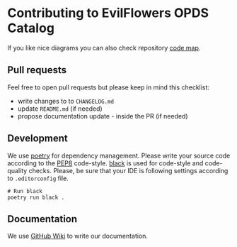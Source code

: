 # Contributing to EvilFlowers OPDS Catalog

If you like nice diagrams you can also check repository
[code map](https://app.codesee.io/maps/public/2efe4d70-2287-11ec-b30b-77ee297ccc10).

## Pull requests

Feel free to open pull requests but please keep in mind this checklist:

- write changes to to `CHANGELOG.md`
- update `README.md` (if needed)
- propose documentation update - inside the PR (if needed)

## Development

We use [poetry](https://python-poetry.org/) for dependency management. Please write your source code according to the
[PEP8](https://www.python.org/dev/peps/pep-0008/) code-style. [black](https://github.com/psf/black) is used for
code-style and code-quality checks. Please, be sure that your IDE is following settings according to `.editorconfig`
file.

```shell script
# Run black
poetry run black .
```

## Documentation

We use [GitHub Wiki](https://github.com/EvilFlowersCatalog/EvilFlowersCatalog/wiki) to write our documentation.
